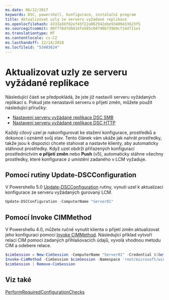 ```yaml
---
ms.date: 06/12/2017
keywords: DSC, powershell, konfigurace, instalační program
title: Aktualizovat uzly ze serveru vyžádané replikace
ms.openlocfilehash: 4333a5bf82ef45f22a062942ebe93409433623f5
ms.sourcegitcommit: 00ff76d7d9414fe585c04740b739b9cf14d711e1
ms.translationtype: MT
ms.contentlocale: cs-CZ
ms.lasthandoff: 12/14/2018
ms.locfileid: "53403624"
---
```

# <a name="update-nodes-from-a-pull-server"></a>Aktualizovat uzly ze serveru vyžádané replikace

Následující části se předpokládá, že jste již nastavili serveru vyžádaných replikací s. Pokud jste nenastavili serveru o přijetí změn, můžete použít následující příručky:

- [Nastavení serveru vyžádané replikace DSC SMB](pullServerSmb.md)
- [Nastavení serveru vyžádané replikace DSC HTTP](pullServer.md)

Každý cílový uzel je nakonfigurovat ke stažení konfigurace, prostředků a dokonce i oznámit svůj stav. Tento článek vám ukáže jak nahrát prostředky, takže jsou k dispozici chcete stahovat a nastavte klienty, aby automaticky stáhnout prostředky. Když uzel obdrží přiřazených konfigurací prostřednictvím **o přijetí změn** nebo **Push** (v5), automaticky stáhne všechny prostředky, které konfigurace z umístění zadaného v LCM vyžaduje.

## <a name="using-the-update-dscconfiguration-cmdlet"></a>Pomocí rutiny Update-DSCConfiguration

V Powershellu 5.0 [Update-DSCConfiguration](/powershell/module/psdesiredstateconfiguration/update-dscconfiguration) rutiny, vynutí uzel k aktualizaci konfigurace ze serveru vyžádaných gurovaný LCM.

```powershell
Update-DSCConfiguration -ComputerName "Server01"
```

## <a name="using-invoke-cimmethod"></a>Pomocí Invoke CIMMethod

V Powershellu 4.0, můžete ručně vynutit klienta o přijetí změn aktualizovat jeho konfiguraci pomocí [Invoke CIMMethod](/powershell/module/cimcmdlets/invoke-cimmethod). Následující příklad vytvoří relaci CIM pomocí zadaných přihlašovacích údajů, vyvolá vhodnou metodu CIM a odebere relace.

```powershell
$cimSession = New-CimSession -ComputerName "Server01" -Credential $(Get-Credential)
Invoke-CimMethod -CimSession $cimSession -Namespace 'root/microsoft/windows/desiredstateconfiguration' -Class 'MSFT_DscLocalConfigurationManager' -MethodName 'PerformRequiredConfigurationChecks' -Arguments @{ 'Flags' = [uint32]1 } -Verbose
$cimSession | Remove-CimSession
```

## <a name="see-also"></a>Viz také

[PerformRequiredConfigurationChecks](/powershell/dsc/msft-dsclocalconfigurationmanager-performrequiredconfigurationchecks)
